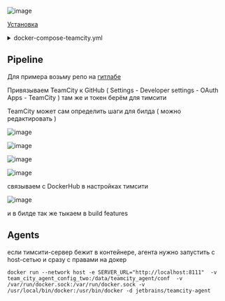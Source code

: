 ![image](https://github.com/user-attachments/assets/0120b1e0-c810-440a-b8e5-9b0f2be8229b)

[Установка](https://www.jetbrains.com/help/teamcity/install-and-start-teamcity-server.html#Preliminaries)

<details> <summary>docker-compose-teamcity.yml</summary>

```
services:
  teamcity-server:
    image: jetbrains/teamcity-server
    container_name: teamcity-server
    ports:
      - "8111:8111"
    volumes:
      - team_city_data:/data/teamcity_server/datadir
      - team_city_logs:/opt/teamcity/logs
    restart: unless-stopped

volumes:
  team_city_data:
  team_city_logs:
```
</details>

## Pipeline

Для примера возьму репо на [гитлабе](https://gitlab.com/Wireflex/teamcity.git)

Привязываем TeamCity к GitHub ( Settings - Developer settings - OAuth Apps - TeamCity ) там же и токен берём для тимсити

TeamCity может сам определить шаги для билда ( можно редактировать )

![image](https://github.com/user-attachments/assets/bba02656-dca9-4186-a7d1-9c51a7cad32e)

![image](https://github.com/user-attachments/assets/9cfbab1c-23ae-44ae-b5c4-c83686f5af1f)

![image](https://github.com/user-attachments/assets/45554080-afdc-4872-944d-270a12e61b71)

![image](https://github.com/user-attachments/assets/c6f83084-d3d3-467c-85cc-25ae4acb3228)

связываем с DockerHub в настройках тимсити

![image](https://github.com/user-attachments/assets/359953b7-0246-4099-885b-bb33f989db38)

и в билде так же тыкаем в build features

## Agents

если тимсити-сервер бежит в контейнере, агента нужно запустить с host-сетью и сразу с правами на докер
```
docker run --network host -e SERVER_URL="http://localhost:8111"  -v team_city_agent_config_two:/data/teamcity_agent/conf  -v /var/run/docker.sock:/var/run/docker.sock -v /usr/local/bin/docker:/usr/bin/docker -d jetbrains/teamcity-agent
```
